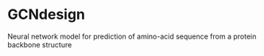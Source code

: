 # GCNdesign
Neural network model for prediction of amino-acid sequence from a protein backbone structure
